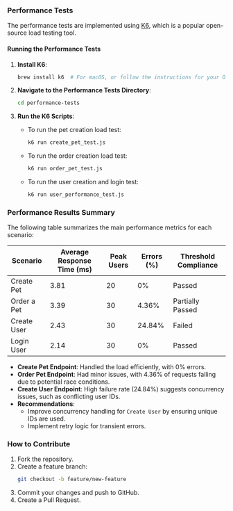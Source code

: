 ### Performance Tests

The performance tests are implemented using [K6](https://k6.io/), which is a popular open-source load testing tool.

#### Running the Performance Tests

1. **Install K6**:
   ```sh
   brew install k6  # For macOS, or follow the instructions for your OS here: https://k6.io/docs/getting-started/installation/
   ```

2. **Navigate to the Performance Tests Directory**:
   ```sh
   cd performance-tests
   ```

3. **Run the K6 Scripts**:
   - To run the pet creation load test:
     ```sh
     k6 run create_pet_test.js
     ```
   - To run the order creation load test:
     ```sh
     k6 run order_pet_test.js
     ```
   - To run the user creation and login test:
     ```sh
     k6 run user_performance_test.js
     ```

### Performance Results Summary

The following table summarizes the main performance metrics for each scenario:

| **Scenario**          | **Average Response Time (ms)** | **Peak Users** | **Errors (%)** | **Threshold Compliance** |
|-----------------------|--------------------------------|----------------|----------------|--------------------------|
| Create Pet            | 3.81                           | 20             | 0%             | Passed                   |
| Order a Pet           | 3.39                           | 30             | 4.36%          | Partially Passed         |
| Create User           | 2.43                           | 30             | 24.84%         | Failed                   |
| Login User            | 2.14                           | 30             | 0%             | Passed                   |

- **Create Pet Endpoint**: Handled the load efficiently, with 0% errors.
- **Order Pet Endpoint**: Had minor issues, with 4.36% of requests failing due to potential race conditions.
- **Create User Endpoint**: High failure rate (24.84%) suggests concurrency issues, such as conflicting user IDs.
- **Recommendations**:
  - Improve concurrency handling for `Create User` by ensuring unique IDs are used.
  - Implement retry logic for transient errors.

### How to Contribute

1. Fork the repository.
2. Create a feature branch:
   ```sh
   git checkout -b feature/new-feature
   ```
3. Commit your changes and push to GitHub.
4. Create a Pull Request.